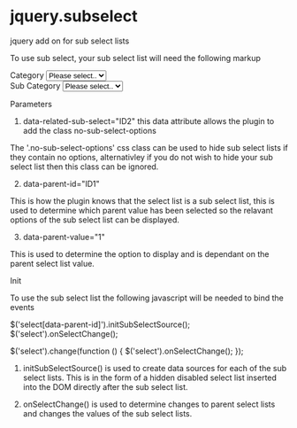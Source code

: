 # jquery.subselect
jquery add on for sub select lists

To use sub select, your sub select list will need the following markup

<div class="form-group">
  <label for="ID1">Category</label>
  <select class="form-control" id="ID1" name="ID1">
    <option selected="selected" value="">Please select..</option>
    <option value="1">Option 1</option>
    <option value="2">Option 2</option>
    <option value="3">Option 3</option>
    <option value="4">Option 4</option>
  </select>
</div>
<div class="form-group" data-related-sub-select="ID2">
  <label for="ID2" data-related-sub-select="ID2">Sub Category</label>
  <select class="form-control" id="ID2" name="ID2" data-parent-id="ID1">
    <option selected="selected" value="">Please select..</option>
    <option data-parent-value="1" value="1">Option 1_1</option>
    <option data-parent-value="1" value="2">Option 1_2</option>
    <option data-parent-value="2" value="3">Option 2_1</option>
    <option data-parent-value="2" value="4">Option 2_2</option>
    <option data-parent-value="3" value="5">Option 3_1</option>
    <option data-parent-value="3" value="6">Option 3_2</option>
  </select>
</div>

Parameters

1. data-related-sub-select="ID2" this data attribute allows the plugin to add the class no-sub-select-options

The '.no-sub-select-options' css class can be used to hide sub select lists if they contain no options, alternativley if you do not wish to hide your sub select list then this class can be ignored.

2. data-parent-id="ID1"

This is how the plugin knows that the select list is a sub select list, this is used to determine which parent value has been selected so the relavant options of the sub select list can be displayed.

3. data-parent-value="1"

This is used to determine the option to display and is dependant on the parent select list value.

Init

To use the sub select list the following javascript will be needed to bind the events

$('select[data-parent-id]').initSubSelectSource();
$('select').onSelectChange();

$('select').change(function () {
  $('select').onSelectChange();
});

1. initSubSelectSource() is used to create data sources for each of the sub select lists. This is in the form of a hidden disabled select list inserted into the DOM directly after the sub select list.

2. onSelectChange() is used to determine changes to parent select lists and changes the values of the sub select lists. 
